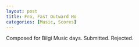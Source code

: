 ```yaml
---
layout: post
title: Fro, Fast Outward Ho
categories: [Music, Scores]
---
```


Composed for Bilgi Music days. Submitted. Rejected.